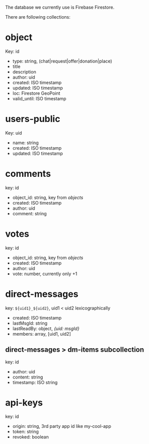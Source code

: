 The database we currently use is Firebase Firestore.

There are following collections:

# object
Key: id
- type: string, (chat|request|offer|donation|place)
- title
- description
- author: uid
- created: ISO timestamp
- updated: ISO timestamp
- loc: Firestore GeoPoint
- valid_until: ISO timestamp

# users-public
Key: uid
- name: string
- created: ISO timestamp
- updated: ISO timestamp

# comments
key: id
- object_id: string, key from _objects_
- created: ISO timestamp
- author: uid
- comment: string

# votes
key: id
- object_id: string, key from _objects_
- created: ISO timestamp
- author: uid
- vote: number, currently only +1

# direct-messages
key: `${uid1}_${uid2}`, uid1 < uid2 lexicographically
- created: ISO timestamp
- lastMsgId: string
- lastReadBy: object, _{uid: msgId}_
- members: array<string>, [uid1, uid2]

## direct-messages > dm-items subcollection
key: id
- author: uid
- content: string
- timestamp: ISO string

# api-keys
key: id
- origin: string, 3rd party app id like my-cool-app
- token: string
- revoked: boolean
